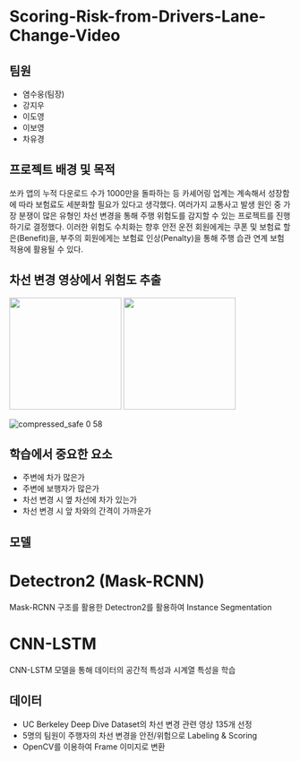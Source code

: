 # Scoring-Risk-from-Drivers-Lane-Change-Video

## 팀원
* 염수웅(팀장)
* 강지우
* 이도영
* 이보영
* 차유경

## 프로젝트 배경 및 목적

쏘카 앱의 누적 다운로드 수가 1000만을 돌파하는 등 카셰어링 업계는 계속해서 성장함에 따라 보험료도 세분화할 필요가 있다고 생각했다. 여러가지 교통사고 발생 원인 중 가장 분쟁이 많은 유형인 차선 변경을 통해 주행 위험도를 감지할 수 있는 프로젝트를 진행하기로 결정했다. 이러한 위험도 수치화는 향후 안전 운전 회원에게는 쿠폰 및 보험료 할은(Benefit)을, 부주의 회원에게는 보험료 인상(Penalty)을 통해 주행 습관 연계 보험 적용에 활용될 수 있다.
 
## 차선 변경 영상에서 위험도 추출

<img src=“https://github.com/ykcha0608/Scoring-Risk-from-Drivers-Lane-Change-Video/issues/1#issue-1304787861” style="width:200px">
</img>

<img src=“https://github.com/ykcha0608/Scoring-Risk-from-Drivers-Lane-Change-Video/issues/2#issue-1304789482” style="width:200px">
</img>

![compressed_safe 0 58](https://user-images.githubusercontent.com/93107210/178995797-129dda5d-6d98-484a-9177-d6b08751947d.gif)


## 학습에서 중요한 요소
* 주변에 차가 많은가
* 주변에 보행자가 많은가
* 차선 변경 시 옆 차선에 차가 있는가
* 차선 변경 시 앞 차와의 간격이 가까운가

## 모델

# Detectron2 (Mask-RCNN)
Mask-RCNN 구조를 활용한 Detectron2를 활용하여 Instance Segmentation

# CNN-LSTM
CNN-LSTM 모델을 통해 데이터의 공간적 특성과 시계열 특성을 학습

## 데이터
* UC Berkeley Deep Dive Dataset의 차선 변경 관련 영상 135개 선정
* 5명의 팀원이 주행자의 차선 변경을 안전/위험으로 Labeling & Scoring
* OpenCV를 이용하여 Frame 이미지로 변환
